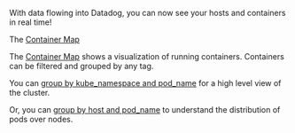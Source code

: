 With data flowing into Datadog, you can now see your hosts and containers in real time!

The [Container Map](https://app.datadoghq.com/infrastructure/map?node_type=host) 

The [Container Map]() shows a visualization of running containers. Containers can be filtered and grouped by any tag.

You can [group by kube_namespace and pod_name](https://app.datadoghq.com/infrastructure/map?node_type=container&groupby=kube_namespace%2Cpod_name) for a high level view of the cluster.

Or, you can [group by host and pod_name](https://app.datadoghq.com/infrastructure/map?node_type=container&groupby=host%2Cpod_name) to understand the distribution of pods over nodes.
